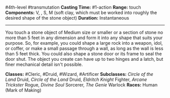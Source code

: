 #4th-level #transmutation
**Casting Time:** #1-action
**Range:** touch
**Components:** V, , S, M (soft clay, which must be worked into roughly the desired shape of the stone object)
**Duration:** Instantaneous

---

You touch a stone object of Medium size or smaller or a section of stone no more than 5 feet in any dimension and form it into any shape that suits your purpose. So, for example, you could shape a large rock into a weapon, idol, or coffer, or make a small passage through a wall, as long as the wall is less than 5 feet thick. You could also shape a stone door or its frame to seal the door shut. The object you create can have up to two hinges and a latch, but finer mechanical detail isn't possible.


**Classes:** #Cleric, #Druid, #Wizard, #Artificer
**Subclasses:** *Circle of the Land* Druid, *Circle of the Land* Druid, *Eldritch Knight* Fighter, *Arcane Trickster* Rogue, *Divine Soul* Sorcerer, *The Genie* Warlock
**Races:** Human (Mark of Making)
